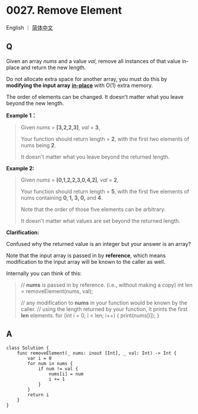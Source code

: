 # 0027. Remove Element

English ｜ [简体中文](./README-zh_CN.md)



## Q

Given an array *nums* and a value *val*, remove all instances of that value in-place and return the new length.

Do not allocate extra space for another array, you must do this by **modifying the input array** [**in-place**](https://en.wikipedia.org/wiki/In-place_algorithm) with O(1) extra memory.

The order of elements can be changed. It doesn't matter what you leave beyond the new length.

**Example 1：**

>Given *nums* = **[3,2,2,3]**, *val* = **3**,
>
>Your function should return length = **2**, with the first two elements of nums being **2**.
>
>It doesn't matter what you leave beyond the returned length.

**Example 2:**

>Given *nums* = **[0,1,2,2,3,0,4,2]**, *val* = **2**,
>
>Your function should return length = **5**, with the first five elements of nums containing **0, 1, 3, 0,** and **4**.
>
>Note that the order of those five elements can be arbitrary.
>
>It doesn't matter what values are set beyond the returned length.

**Clarification:**

Confused why the returned value is an integer but your answer is an array?

Note that the input array is passed in by **reference**, which means modification to the input array will be known to the caller as well.

Internally you can think of this:

>// **nums** is passed in by reference. (i.e., without making a copy)
>int len = removeElement(nums, val);
>
>// any modification to **nums** in your function would be known by the caller.
>// using the length returned by your function, it prints the first **len** elements.
>for (int i = 0; i < len; i++) {
>    print(nums[i]);
>}




## A

```
class Solution {
    func removeElement(_ nums: inout [Int], _ val: Int) -> Int {
        var i = 0
        for num in nums {
            if num != val {
                nums[i] = num
                i += 1
            }
        }
        return i
    }
}
```

